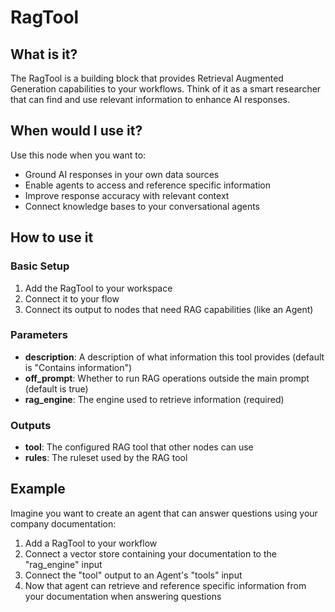 # RagTool

## What is it?

The RagTool is a building block that provides Retrieval Augmented Generation capabilities to your workflows. Think of it as a smart researcher that can find and use relevant information to enhance AI responses.

## When would I use it?

Use this node when you want to:

- Ground AI responses in your own data sources
- Enable agents to access and reference specific information
- Improve response accuracy with relevant context
- Connect knowledge bases to your conversational agents

## How to use it

### Basic Setup

1. Add the RagTool to your workspace
2. Connect it to your flow
3. Connect its output to nodes that need RAG capabilities (like an Agent)

### Parameters

- **description**: A description of what information this tool provides (default is "Contains information")
- **off_prompt**: Whether to run RAG operations outside the main prompt (default is true)
- **rag_engine**: The engine used to retrieve information (required)

### Outputs

- **tool**: The configured RAG tool that other nodes can use
- **rules**: The ruleset used by the RAG tool

## Example

Imagine you want to create an agent that can answer questions using your company documentation:

1. Add a RagTool to your workflow
2. Connect a vector store containing your documentation to the "rag_engine" input
3. Connect the "tool" output to an Agent's "tools" input
4. Now that agent can retrieve and reference specific information from your documentation when answering questions

